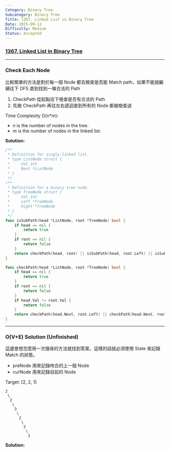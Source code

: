 ```yaml
---
Category: Binary Tree
Subcategory: Binary Tree
Title: 1367. Linked List in Binary Tree
Date: 2025-09-12
Difficulty: Medium
Status: Accepted
---
```

### [1367. Linked List in Binary Tree]

---

### Check Each Node

比較簡單的方法是對於每一個 Node 都去檢查是否能 Match path，如果不能就繼續往下 DFS 直到找到一條合法的 Path
1.  CheckPath 從起點往下檢查是否有合法的 Path
2.  先做 CheckPath 再往左右遞迴直到所有的 Node 都被檢查過

Time Complexity O(n*m):
-   n is the number of nodes in the tree.
-   m is the number of nodes in the linked list.

**Solution:**
```go
/**
 * Definition for singly-linked list.
 * type ListNode struct {
 *     Val int
 *     Next *ListNode
 * }
 */
/**
 * Definition for a binary tree node.
 * type TreeNode struct {
 *     Val int
 *     Left *TreeNode
 *     Right *TreeNode
 * }
 */
func isSubPath(head *ListNode, root *TreeNode) bool {
    if head == nil {
        return true
    }
    if root == nil {
        return false
    }
    return checkPath(head, root) || isSubPath(head, root.Left) || isSubPath(head, root.Right)
}

func checkPath(head *ListNode, root *TreeNode) bool {
    if head == nil {
        return true
    }
    if root == nil {
        return false
    }
    if head.Val != root.Val {
        return false
    }
    return checkPath(head.Next, root.Left) || checkPath(head.Next, root.Right)
}
```

---

### O(V+E) Solution (Unfinished)

這邊會想怎麼用一次搜尋的方法就找到答案，這樣的話就必須使用 State 來記錄 Match 的狀態。
-   preNode 用來記錄吻合的上一個 Node
-   curNode 用來記錄目前的 Node

Target: [2, 2, 1]
```
2
 \
  2
   \
    3
     \
      2
       \
        2
         \
          1
```

**Solution:**
```go

```

[1367. Linked List in Binary Tree]: httpsL//leetcode.com/problems/linked-list-in-binary-tree/